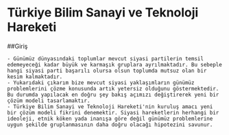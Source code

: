# Türkiye Bilim Sanayi ve Teknoloji Hareketi

##Giriş

	- Günümüz dünyasındaki toplumlar mevcut siyasi partilerin temsil edemeyeceği kadar büyük ve karmaşık gruplara ayrılmaktadır. Bu sebeple hangi siyasi parti başarılı olursa olsun toplumda mutsuz olan bir kesim kalmaktadır. 
	- Yukarıdaki çıkarım bize mevcut siyasi yaklaşımların günümüz problemlerini çözme konusunda artık yetersiz olduğunu göstermektedir. Bu durumda yapılacak en doğru şey bakış açımızı değiştirerek yeni bir çözüm modeli tasarlamaktır.
	- Türkiye Bilim Sanayi ve Teknoloji Hareketi'nin kuruluş amacı yeni bir çözüm modeli fikrini denemektir. Siyasi hareketlerin herhangi bir ideoleji, etnik köken yada inanışa göre değil günümüz problemlerine uygun şekilde gruplanmasının daha doğru olacağı hipotezini savunur.

 
